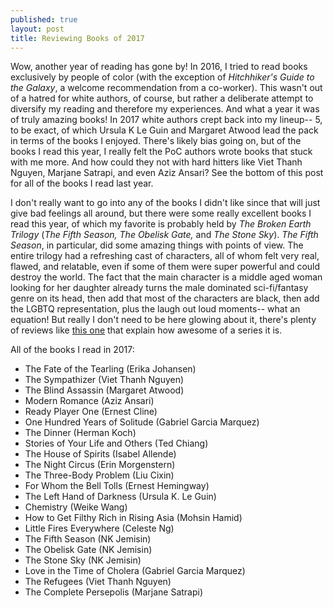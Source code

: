 ```yaml
---
published: true
layout: post
title: Reviewing Books of 2017
---
```

Wow, another year of reading has gone by! In 2016, I tried to read books exclusively by people of color (with the exception of *Hitchhiker's Guide to the Galaxy*, a welcome recommendation from a co-worker). This wasn't out of a hatred for white authors, of course, but rather a deliberate attempt to diversify my reading and therefore my experiences. And what a year it was of truly amazing books! In 2017 white authors crept back into my lineup-- 5, to be exact, of which Ursula K Le Guin and Margaret Atwood lead the pack in terms of the books I enjoyed. There's likely bias going on, but of the books I read this year, I really felt the PoC authors wrote books that stuck with me more. And how could they not with hard hitters like Viet Thanh Nguyen, Marjane Satrapi, and even Aziz Ansari? See the bottom of this post for all of the books I read last year.

I don't really want to go into any of the books I didn't like since that will just give bad feelings all around, but there were some really excellent books I read this year, of which my favorite is probably held by *The Broken Earth Trilogy* (*The Fifth Season, The Obelisk Gate,* and *The Stone Sky*). *The Fifth Season*, in particular, did some amazing things with points of view. The entire trilogy had a refreshing cast of characters, all of whom felt very real, flawed, and relatable, even if some of them were super powerful and could destroy the world. The fact that the main character is a middle aged woman looking for her daughter already turns the male dominated sci-fi/fantasy genre on its head, then add that most of the characters are black, then add the LGBTQ representation, plus the laugh out loud moments-- what an equation! But really I don't need to be here glowing about it, there's plenty of reviews like [this one](https://www.theverge.com/2017/8/17/16156416/n-k-jemisin-broken-earth-trilogy-the-stone-sky-fantasy-book-review) that explain how awesome of a series it is.

All of the books I read in 2017:
* The Fate of the Tearling (Erika Johansen)
* The Sympathizer (Viet Thanh Nguyen)
* The Blind Assassin (Margaret Atwood)
* Modern Romance (Aziz Ansari)
* Ready Player One (Ernest Cline)
* One Hundred Years of Solitude (Gabriel Garcia Marquez)
* The Dinner (Herman Koch)
* Stories of Your Life and Others (Ted Chiang)
* The House of Spirits (Isabel Allende)
* The Night Circus (Erin Morgenstern)
* The Three-Body Problem (Liu Cixin)
* For Whom the Bell Tolls (Ernest Hemingway)
* The Left Hand of Darkness (Ursula K. Le Guin)
* Chemistry (Weike Wang)
* How to Get Filthy Rich in Rising Asia (Mohsin Hamid)
* Little Fires Everywhere (Celeste Ng)
* The Fifth Season (NK Jemisin)
* The Obelisk Gate (NK Jemisin)
* The Stone Sky (NK Jemisin)
* Love in the Time of Cholera (Gabriel Garcia Marquez)
* The Refugees (Viet Thanh Nguyen)
* The Complete Persepolis (Marjane Satrapi) 
